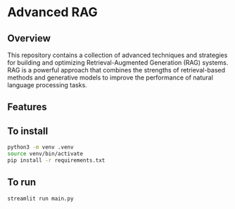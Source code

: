 # Advanced RAG

## Overview

This repository contains a collection of advanced techniques and strategies for building and optimizing Retrieval-Augmented Generation (RAG) systems. RAG is a powerful approach that combines the strengths of retrieval-based methods and generative models to improve the performance of natural language processing tasks.

## Features



## To install

```bash
python3 -m venv .venv
source venv/bin/activate
pip install -r requirements.txt
``` 

## To run

```bash
streamlit run main.py
```


